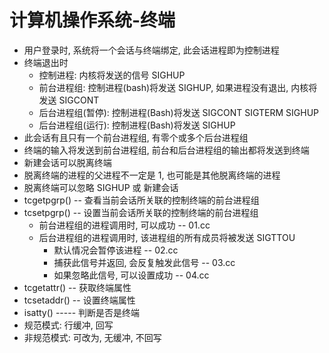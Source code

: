 
# 计算机操作系统-终端
* 用户登录时, 系统将一个会话与终端绑定, 此会话进程即为控制进程
* 终端退出时
    * 控制进程: 内核将发送的信号 SIGHUP
    * 前台进程组: 控制进程(bash)将发送 SIGHUP, 如果进程没有退出, 内核将发送 SIGCONT
    * 后台进程组(暂停):  控制进程(Bash)将发送 SIGCONT SIGTERM SIGHUP
    * 后台进程组(运行):  控制进程(Bash)将发送 SIGHUP
* 此会话有且只有一个前台进程组, 有零个或多个后台进程组
* 终端的输入将发送到前台进程组, 前台和后台进程组的输出都将发送到终端
* 新建会话可以脱离终端
* 脱离终端的进程的父进程不一定是 1, 也可能是其他脱离终端的进程
* 脱离终端可以忽略 SIGHUP 或 新建会话
* tcgetpgrp() -- 查看当前会话所关联的控制终端的前台进程组
* tcsetpgrp() -- 设置当前会话所关联的控制终端的前台进程组
    * 前台进程组的进程调用时, 可以成功 -- 01.cc
    * 后台进程组的进程调用时, 该进程组的所有成员将被发送 SIGTTOU
        * 默认情况会暂停该进程 -- 02.cc
        * 捕获此信号并返回, 会反复触发此信号 -- 03.cc
        * 如果忽略此信号, 可以设置成功 -- 04.cc
* tcgetattr() -- 获取终端属性
* tcsetaddr() -- 设置终端属性
* isatty() ----- 判断是否是终端
* 规范模式: 行缓冲, 回写
* 非规范模式: 可改为, 无缓冲, 不回写

